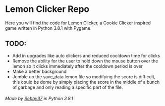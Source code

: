 # Lemon Clicker Repo
Here you will find the code for Lemon Clicker, a Cookie Clicker inspired game written in Python 3.8.1 with Pygame. <br>

## TODO:
* Add in upgrades like auto clickers and reduced cooldown time for clicks
* Remove the ability for the user to hold down the mouse button over the lemon so it clicks immediately after the cooldown period is over
* Make a better background
* Jumble up the save_data.lemon file so modifying the score is difficult, this could be dome by simply placing the score in the middle of a bunch of garbage and only reading a specific part of the file.

###### Made by [Sebby37](https://github.com/Sebby37) in Python 3.8.1
